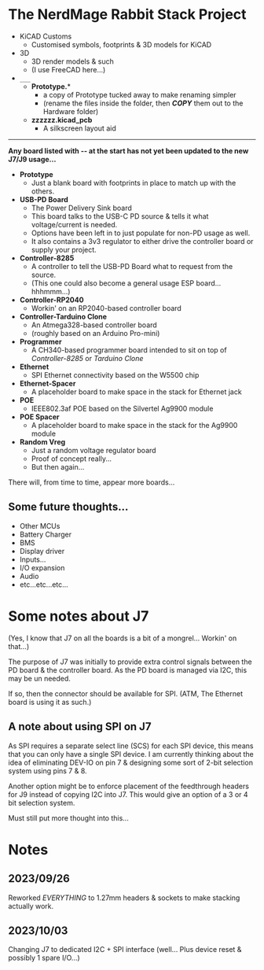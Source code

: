 # The NerdMage Rabbit Stack  Project

* KiCAD Customs
  * Customised symbols, footprints & 3D models for KiCAD
* 3D
  * 3D render models & such
  * (I use FreeCAD here...)
* `___`
  * **Prototype.***
    * a copy of Prototype tucked away to make renaming simpler
    * (rename the files inside the folder, then ***COPY*** them out to the Hardware folder)
  * **zzzzzz.kicad_pcb**
    * A silkscreen layout aid

---

**Any board listed with -- at the start has not yet been updated to the new J7/J9 usage...**

* **Prototype**
  * Just a blank board with footprints in place to match up with the others.
* **USB-PD Board**
  * The Power Delivery Sink board
  * This board talks to the USB-C PD source & tells it what voltage/current is needed.
  * Options have been left in to just populate for non-PD usage as well.
  * It also contains a 3v3 regulator to either drive the controller board or supply your project.
* **Controller-8285**
  * A controller to tell the USB-PD Board what to request from the source.
  * (This one could also become a general usage ESP board... hhhmmm...)
* **Controller-RP2040**
  * Workin' on an RP2040-based controller board
* **Controller-Tarduino Clone**
  * An Atmega328-based controller board
  * (roughly based on an Arduino Pro-mini)
* **Programmer**
  * A CH340-based programmer board intended to sit on top of _Controller-8285_ or _Tarduino Clone_
* **Ethernet**
  * SPI Ethernet connectivity based on the W5500 chip
* **Ethernet-Spacer**
  * A placeholder board to make space in the stack for Ethernet jack
* **POE**
  * IEEE802.3af POE based on the Silvertel Ag9900 module
* **POE Spacer**
  * A placeholder board to make space in the stack for the Ag9900 module
* **Random Vreg**
  * Just a random voltage regulator board
  * Proof of concept really...
  * But then again...

There will, from time to time, appear more boards...

## Some future thoughts...

* Other MCUs
* Battery Charger
* BMS
* Display driver
* Inputs...
* I/O expansion
* Audio
* etc...etc...etc...

# Some notes about J7
(Yes, I know that J7 on all the boards is a bit of a mongrel...  Workin' on that...)

The purpose of J7 was initially to provide extra control signals between the PD board & the controller board.  As the PD board is managed via I2C, this may be un needed.

If so, then the connector should be available for SPI.  (ATM, The Ethernet board is using it as such.)

## A note about using SPI on J7
As SPI requires a separate select line (SCS) for each SPI device, this means that you can only have a single SPI device.  I am currently thinking about the idea of eliminating DEV-IO on pin 7 & designing some sort of 2-bit selection system using pins 7 & 8.

Another option might be to enforce placement of the feedthrough headers for J9 instead of copying I2C into J7.  This would give an option of a 3 or 4 bit selection system.

Must still put more thought into this...

# Notes
## 2023/09/26
Reworked *EVERYTHING* to 1.27mm headers & sockets to make stacking actually work.

## 2023/10/03
Changing J7 to dedicated I2C + SPI interface (well... Plus device reset & possibly 1 spare I/O...)
